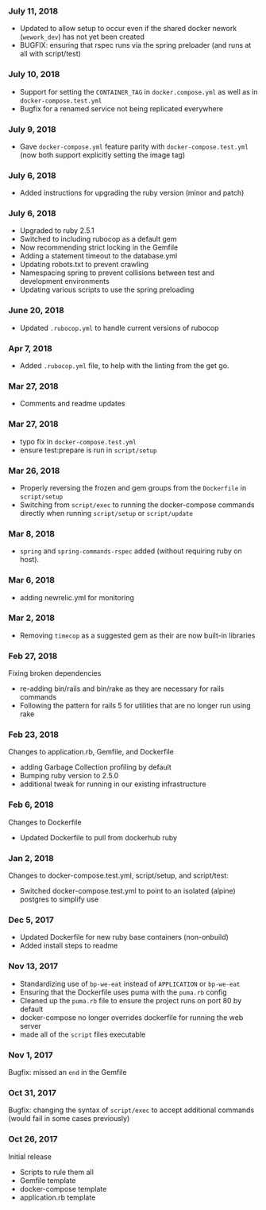 ### July 11, 2018

- Updated to allow setup to occur even if the shared docker nework (`wework_dev`) has not yet been created
- BUGFIX: ensuring that rspec runs via the spring preloader (and runs at all with script/test)

### July 10, 2018

- Support for setting the `CONTAINER_TAG` in `docker.compose.yml` as well as in `docker-compose.test.yml`
- Bugfix for a renamed service not being replicated everywhere

### July 9, 2018

- Gave `docker-compose.yml` feature parity with `docker-compose.test.yml` (now both support explicitly setting the image tag)

### July 6, 2018

- Added instructions for upgrading the ruby version (minor and patch)

### July 6, 2018

- Upgraded to ruby 2.5.1
- Switched to including rubocop as a default gem
- Now recommending strict locking in the Gemfile
- Adding a statement timeout to the database.yml
- Updating robots.txt to prevent crawling
- Namespacing spring to prevent collisions between test and development environments
- Updating various scripts to use the spring preloading

### June 20, 2018

- Updated `.rubocop.yml` to handle current versions of rubocop

### Apr 7, 2018

- Added `.rubocop.yml` file, to help with the linting from the get go.

### Mar 27, 2018

- Comments and readme updates

### Mar 27, 2018

- typo fix in `docker-compose.test.yml`
- ensure test:prepare is run in `script/setup`

### Mar 26, 2018

- Properly reversing the frozen and gem groups from the `Dockerfile` in `script/setup`
- Switching from `script/exec` to running the docker-compose commands directly when running `script/setup` or `script/update`

### Mar 8, 2018

- `spring` and `spring-commands-rspec` added (without requiring ruby on host).

### Mar 6, 2018

- adding newrelic.yml for monitoring

### Mar 2, 2018

- Removing `timecop` as a suggested gem as their are now built-in libraries

### Feb 27, 2018

Fixing broken dependencies
- re-adding bin/rails and bin/rake as they are necessary for rails commands
- Following the pattern for rails 5 for utilities that are no longer run using rake

### Feb 23, 2018

Changes to application.rb, Gemfile, and Dockerfile
- adding Garbage Collection profiling by default
- Bumping ruby version to 2.5.0
- additional tweak for running in our existing infrastructure

### Feb 6, 2018

Changes to Dockerfile
- Updated Dockerfile to pull from dockerhub ruby

### Jan 2, 2018

Changes to docker-compose.test.yml, script/setup, and script/test:
- Switched docker-compose.test.yml to point to an isolated (alpine) postgres to simplify use

### Dec 5, 2017

- Updated Dockerfile for new ruby base containers (non-onbuild)
- Added install steps to readme

### Nov 13, 2017

- Standardizing use of `bp-we-eat` instead of `APPLICATION` or `bp-we-eat`
- Ensuring that the Dockerfile uses puma with the `puma.rb` config
- Cleaned up the `puma.rb` file to ensure the project runs on port 80 by default
- docker-compose no longer overrides dockerfile for running the web server
- made all of the `script` files executable

###  Nov 1, 2017

Bugfix: missed an `end` in the Gemfile

### Oct 31, 2017

Bugfix: changing the syntax of `script/exec` to accept additional commands (would fail in some cases previously)

### Oct 26, 2017

Initial release

- Scripts to rule them all
- Gemfile template
- docker-compose template
- application.rb template
